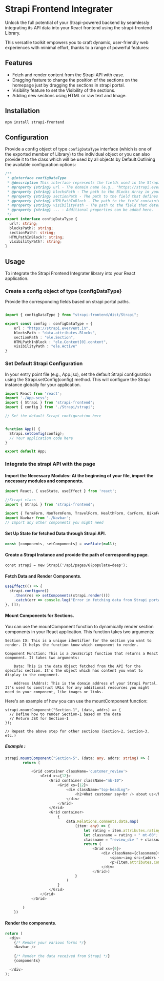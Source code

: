 
# Strapi Frontend Integrater

Unlock the full potential of your Strapi-powered backend by seamlessly integrating its API data into your React frontend using the strapi-frontend  Library. 

This versatile toolkit empowers you to craft dynamic, user-friendly web experiences with minimal effort, thanks to a range of powerful features:

## Features
- Fetch and render content from the Strapi API with ease.
- Dragging feature to change the position of the sections on the homepage just by dragging the sections in strapi portal.
- Visibility feature to set the Visibility of the sections.
- Adding new sections using HTML or raw text and Image.

## Installation

```bash
npm install strapi-frontend
```

## Configuration

Provide a config object of type `configDataType` interface (which is one of the exported member of Library) to the individual object or you can also provide it to the class which will be used by all objects by Default.Outlining the available configuration options:

```typescript
/**
 * @interface configDataType
 * @description This interface represents the fields used in the Strapi configuration object. Default values are provided for each field.
 * @property {string} url - The domain name (e.g., "https://strapi.evervent.in/"). If using localhost, set it to 'https://localhost:{port}'.
 * @property {string} blocksPath - The path to the Blocks Array in your Strapi data.
 * @property {string} sectionPath - The path to the field that defines the section of a block.
 * @property {string} HTMLPathInBlock - The path to the field containing the HTML of an added block.
 * @property {string} visibilityPath - The path to the field that determines the visibility of a section.
 * @property {string} ... - Additional properties can be added here.
 */
export interface configDataType {
  url?: string;
  blocksPath?: string;
  sectionPath?: string;
  HTMLPathInBlock?: string;
  visibilityPath?: string;
}
```

## Usage

To integrate the Strapi Frontend Integrater library into your React application.

### Create a config object of type {configDataType}

Provide the corresponding fields based on strapi portal paths.
```typescript

import { configDataType } from "strapi-frontend/dist/Strapi";

export const config : configDataType = {
    url : "https://strapi.evervent.in",
    blocksPath : "data.attributes.Blocks",
    sectionPath : "ele.Section",
    HTMLPathInBlock : "ele.Content[0].content",
    visibilityPath : "ele.Active"
}

```

### Set Default Strapi Configuration

In your entry point file (e.g., App.jsx), set the default Strapi configuration using the Strapi.setConfig(config) method. This will configure the Strapi instance globally for your application.

```javascript
import React from 'react';
import './App.scss';
import { Strapi } from 'strapi-frontend';
import { config } from './Strapi/strapi';

// Set the default Strapi configuration here


function App() {
  Strapi.setConfig(config);
  // Your application code here
}

export default App;

```

### Integrate the strapi API with the page

#### Import the Necessary Modules: At the beginning of your file, import the necessary modules and components.

```typescript
import React, { useState, useEffect } from 'react';

//Strapi class
import { Strapi } from 'strapi-frontend';

import { TermForm, NonTermForm, TravelForm, HealthForm, CarForm, BikeForm } from './YourFormComponents';
import Navbar from './Navbar';
// Import any other components you might need
```

#### Set Up State for fetched Data through Strapi API.

```typescript
const [components, setComponents] = useState(null);
```

#### Create a Strapi Instance and provide the path of corresponding page.

```
const strapi = new Strapi('/api/pages/6?populate=deep');
```

#### Fetch Data and Render Components.

```typescript
useEffect(() => {
  strapi.configure()
    .then(res => setComponents(strapi.render()))
    .catch(err => console.log("Error in fetching data from Strapi portal:", err))
}, []);
```


#### Mount Components for Sections.

You can use the mountComponent function to dynamically render section components in your React application. This function takes two arguments:

    Section ID: This is a unique identifier for the section you want to render. It helps the function know which component to render.

    Component Function: This is a JavaScript function that returns a React component. It takes two arguments:

        Data: This is the data Object fetched from the API for the specific section. It's the object which has content you want to display in the component.

        Address (Addrs): This is the domain address of your Strapi Portal. It's used to construct URLs for any additional resources you might need in your component, like images or links.

Here's an example of how you can use the mountComponent function:

```
strapi.mountComponent("Section-1", (data, addrs) => {
  // Define how to render Section-1 based on the data
  // Return JSX for Section-1
});

// Repeat the above step for other sections (Section-2, Section-3, etc.)
```

##### Example : 

```typescript
strapi.mountComponent("Section-5", (data: any, addrs: string) => {
        return (

            <Grid container className='customer_review'>
                <Grid xs={12}>
                    <Grid container className="mb-10">
                        <Grid xs={12}>
                            <div className="top-heading">
                                <h2>What customer say<br /> about us</h2>
                            </div>
                        </Grid>
                    </Grid>
                    <Grid container>
                        {
                            data.Relations.comments.data.map(
                                (item: any) => {
                                    let rating = item.attributes.rating;
                                    let classname = rating + " mt-60";
                                    classname = "review_div " + classname;
                                    return (
                                        <Grid xs={6}>
                                            <div className={classname}>
                                                <span><img src={addrs + item.attributes.PersonImage.data.attributes.formats.thumbnail.url} alt="" /></span>
                                                <p>{item.attributes.Comment}</p>
                                            </div>
                                        </Grid>)
                                }
                            )
                        }
                    </Grid>
                </Grid>
            </Grid>

        )
    })
```


#### Render the components.

```typescript
return (
  <div>
    {/* Render your various forms */}
    <Navbar />
    
    {/* Render the data received from Strapi */}
    {components}

  </div>
);
```








